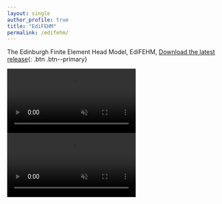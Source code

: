 ```yaml
---
layout: single
author_profile: true
title: "EdiFEHM"
permalink: /edifehm/
---
```


The Edinburgh Finite Element Head Model, EdiFEHM, 
[Download the latest release](https://github.com/isDynamics/EdiFEHM){: .btn .btn--primary}

<div class="video-container">
  <video autoplay muted loop playsinline>
    <source src="../assets/videos/edifehm1.mp4" type="video/mp4">
    Your browser does not support the video tag.
  </video>
  <video autoplay muted loop playsinline>
    <source src="../assets/videos/edifehm2.mp4" type="video/mp4">
    Your browser does not support the video tag.
  </video>
</div>